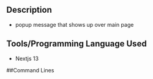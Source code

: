 ## Description
- popup message that shows up over main page

## Tools/Programming Language Used
- Nextjs 13

##Command Lines
